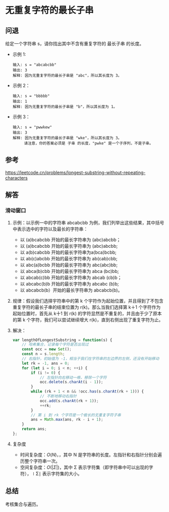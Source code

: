 # 无重复字符的最长子串

## 问退

给定一个字符串 s，请你找出其中不含有重复字符的 最长子串 的长度。

- 示例 1:

    ```
    输入: s = "abcabcbb"
    输出: 3 
    解释: 因为无重复字符的最长子串是 "abc"，所以其长度为 3。
    ```

- 示例 2：

    ```
    输入: s = "bbbbb"
    输出: 1
    解释: 因为无重复字符的最长子串是 "b"，所以其长度为 1。
    ```

- 示例 3：

    ```
    输入: s = "pwwkew"
    输出: 3
    解释: 因为无重复字符的最长子串是 "wke"，所以其长度为 3。
         请注意，你的答案必须是 子串 的长度，"pwke" 是一个子序列，不是子串。
    ```

## 参考

https://leetcode.cn/problems/longest-substring-without-repeating-characters

## 解答

### 滑动窗口

1. 示例：以示例一中的字符串 abcabcbb 为例，我们列举出这些结果，其中括号中表示选中的字符以及最长的字符串：

    - 以 (a)bcabcbb 开始的最长字符串为 (abc)abcbb；
    - 以 (a)bcabcbb 开始的最长字符串为 (abc)abcbb;
    - 以 a(b)cabcbb 开始的最长字符串为a(bca)bcbb;
    - 以 ab(c)abcbb 开始的最长字符串为 ab(cab)cbb;
    - 以 abc(a)bcbb 开始的最长字符串为 abc(abc)bb;
    - 以 abca(b)cbb 开始的最长字符串为 abca (bc)bb;
    - 以 abcab(c)bb 开始的最长字符串为 abcab (cb)b；
    - 以 abcabc(b)b 开始的最长字符串为 abcabc (b)b;
    - 以 abcabcb(b）开始的最长字符串为 abcabcb(b)。

2. 规律：假设我们选择宇符串中的第 k 个宇符作为起始位置，并且得到了不包含重复字符的最长子串的结束位置为 r(k)。那么当我们选择第 k＋1 个字符作为起始位置时，首先从 k十1 到 r(k) 的字符显然是不重复的，并且由于少了原本的第 k 个字符，我们可以尝试继续增大 r(k)，直到右侧出现了重复字符为止。
3. 解决：

    ```js
    var lengthOfLongestSubstring = function(s) {
        // 哈希集合，记录每个字符是否出现过
        const occ = new Set();
        const n = s.length;
        // 右指针，初始值为 -1，相当于我们在字符串的左边界的左侧，还没有开始移动
        let rk = -1, ans = 0;
        for (let i = 0; i < n; ++i) {
            if (i != 0) {
                // 左指针向右移动一格，移除一个字符
                occ.delete(s.charAt(i - 1));
            }
            while (rk + 1 < n && !occ.has(s.charAt(rk + 1))) {
                // 不断地移动右指针
                occ.add(s.charAt(rk + 1));
                ++rk;
            }
            // 第 i 到 rk 个字符是一个极长的无重复字符子串
            ans = Math.max(ans, rk - i + 1);
        }
        return ans;
    };
    ```

4. 复杂度

    - 时间复杂度：$O(N)$，，其中 N 是字符串的长度。左指针和右指针分别会遍历整个字符串一次。
    - 空间复杂度：$O(|Σ|)$，其中 Σ 表示字符集（即字符串中可以出现的字符），∣Σ∣ 表示字符集的大小。

## 总结

考核集合与遍历。
